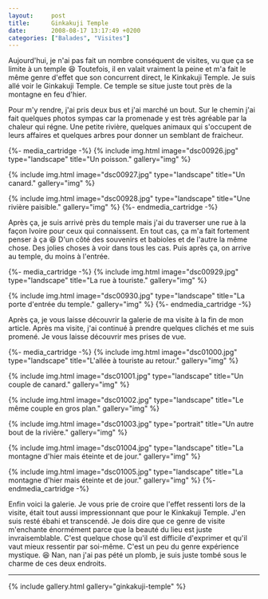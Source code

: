 ```yaml
---
layout:     post
title:      Ginkakuji Temple
date:       2008-08-17 13:17:49 +0200
categories: ["Balades", "Visites"]
---
```


Aujourd'hui, je n'ai pas fait un nombre conséquent de visites, vu que ça se limite à un temple :laughing: Toutefois, 
il en valait vraiment la peine et m'a fait le même genre d'effet que son concurrent direct, le Kinkakuji Temple. Je 
suis allé voir le Ginkakuji Temple. Ce temple se situe juste tout près de la montagne en feu d'hier.

<!--more-->

Pour m'y rendre, j'ai pris deux bus et j'ai marché un bout. Sur le chemin j'ai fait quelques photos sympas car la
promenade y est très agréable par la chaleur qui régne. Une petite rivière, quelques animaux qui s'occupent de
leurs affaires et quelques arbres pour donner un semblant de fraicheur.

{%- media_cartridge -%}
{% include img.html
    image="dsc00926.jpg"
    type="landscape"
    title="Un poisson."
    gallery="img"
%}

{% include img.html
    image="dsc00927.jpg"
    type="landscape"
    title="Un canard."
    gallery="img"
%}

{% include img.html
    image="dsc00928.jpg"
    type="landscape"
    title="Une rivière paisible."
    gallery="img"
%}
{%- endmedia_cartridge -%}

Après ça, je suis arrivé près du temple mais j'ai du traverser une rue à la façon Ivoire pour ceux qui connaissent.
En tout cas, ça m'a fait fortement penser à ça :laughing: D'un côté des souvenirs et babioles et de l'autre la même 
chose. Des jolies choses à voir dans tous les cas. Puis après ça, on arrive au temple, du moins à l'entrée.

{%- media_cartridge -%}
{% include img.html
    image="dsc00929.jpg"
    type="landscape"
    title="La rue à touriste."
    gallery="img"
%}

{% include img.html
    image="dsc00930.jpg"
    type="landscape"
    title="La porte d'entrée du temple."
    gallery="img"
%}
{%- endmedia_cartridge -%}

Après ça, je vous laisse découvrir la galerie de ma visite à la fin de mon article. Après ma visite, j'ai continué
à prendre quelques clichés et me suis promené. Je vous laisse découvrir mes prises de vue.

{%- media_cartridge -%}
{% include img.html
    image="dsc01000.jpg"
    type="landscape"
    title="L'allée à touriste au retour."
    gallery="img"
%}

{% include img.html
    image="dsc01001.jpg"
    type="landscape"
    title="Un couple de canard."
    gallery="img"
%}

{% include img.html
    image="dsc01002.jpg"
    type="landscape"
    title="Le même couple en gros plan."
    gallery="img"
%}

{% include img.html
    image="dsc01003.jpg"
    type="portrait"
    title="Un autre bout de la rivière."
    gallery="img"
%}

{% include img.html
    image="dsc01004.jpg"
    type="landscape"
    title="La montagne d'hier mais éteinte et de jour."
    gallery="img"
%}

{% include img.html
    image="dsc01005.jpg"
    type="landscape"
    title="La montagne d'hier mais éteinte et de jour."
    gallery="img"
%}
{%- endmedia_cartridge -%}

Enfin voici la galerie. Je vous prie de croire que l'effet ressenti lors de la visite, était tout aussi
impressionnant que pour le Kinkakuji Temple. J'en suis resté ébahi et transcendé. Je dois dire que ce genre de
visite m'enchante énormément parce que la beauté du lieu est juste invraisemblable. C'est quelque chose qu'il est
difficile d'exprimer et qu'il vaut mieux ressentir par soi-même. C'est un peu du genre expérience mystique. :laughing: 
Nan, nan j'ai pas pété un plomb, je suis juste tombé sous le charme de ces deux endroits.

-----

{% include gallery.html gallery="ginkakuji-temple" %}